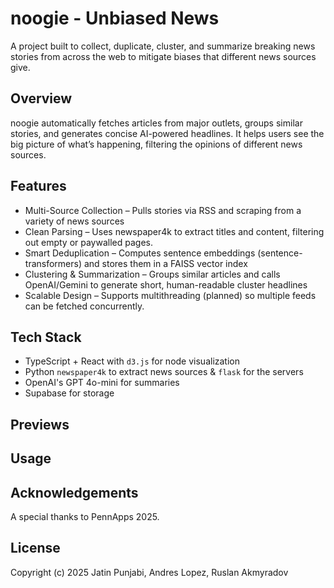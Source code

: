 # noogie - Unbiased News

A project built to collect, duplicate, cluster, and summarize breaking news stories from across the web to mitigate biases that different news sources give. 

## Overview

noogie automatically fetches articles from major outlets, groups similar stories, and generates concise AI-powered headlines.
It helps users see the big picture of what’s happening, filtering the opinions of different news sources.

## Features

* Multi-Source Collection – Pulls stories via RSS and scraping from a variety of news sources
* Clean Parsing – Uses newspaper4k to extract titles and content, filtering out empty or paywalled pages.
* Smart Deduplication – Computes sentence embeddings (sentence-transformers) and stores them in a FAISS vector index
* Clustering & Summarization – Groups similar articles and calls OpenAI/Gemini to generate short, human-readable cluster headlines
* Scalable Design – Supports multithreading (planned) so multiple feeds can be fetched concurrently.

## Tech Stack
* TypeScript + React with `d3.js` for node visualization
* Python `newspaper4k` to extract news sources & `flask` for the servers
* OpenAI's GPT 4o-mini for summaries
* Supabase for storage

## Previews 

## Usage


## Acknowledgements
A special thanks to PennApps 2025.


## License 
Copyright (c) 2025 Jatin Punjabi, Andres Lopez, Ruslan Akmyradov



